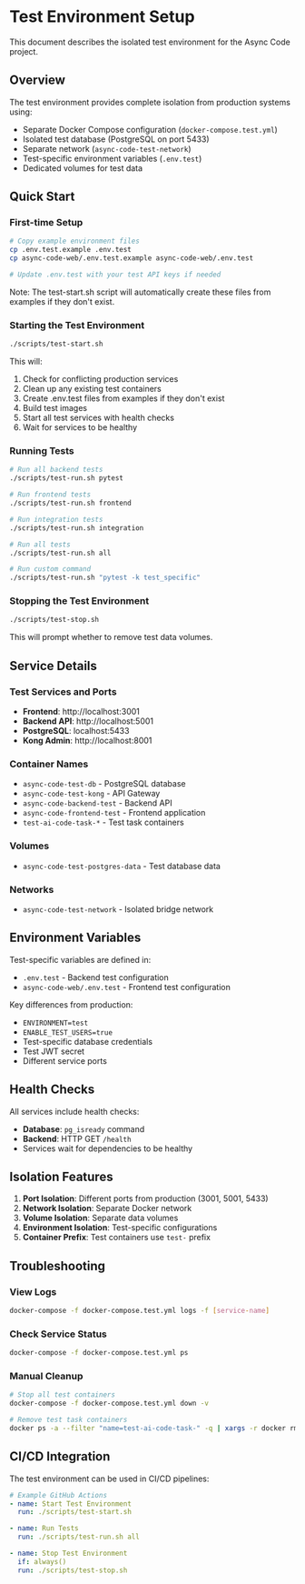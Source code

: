 # Test Environment Setup

This document describes the isolated test environment for the Async Code project.

## Overview

The test environment provides complete isolation from production systems using:
- Separate Docker Compose configuration (`docker-compose.test.yml`)
- Isolated test database (PostgreSQL on port 5433)
- Separate network (`async-code-test-network`)
- Test-specific environment variables (`.env.test`)
- Dedicated volumes for test data

## Quick Start

### First-time Setup
```bash
# Copy example environment files
cp .env.test.example .env.test
cp async-code-web/.env.test.example async-code-web/.env.test

# Update .env.test with your test API keys if needed
```

Note: The test-start.sh script will automatically create these files from examples if they don't exist.

### Starting the Test Environment
```bash
./scripts/test-start.sh
```

This will:
1. Check for conflicting production services
2. Clean up any existing test containers
3. Create .env.test files from examples if they don't exist
4. Build test images
5. Start all test services with health checks
6. Wait for services to be healthy

### Running Tests
```bash
# Run all backend tests
./scripts/test-run.sh pytest

# Run frontend tests
./scripts/test-run.sh frontend

# Run integration tests
./scripts/test-run.sh integration

# Run all tests
./scripts/test-run.sh all

# Run custom command
./scripts/test-run.sh "pytest -k test_specific"
```

### Stopping the Test Environment
```bash
./scripts/test-stop.sh
```

This will prompt whether to remove test data volumes.

## Service Details

### Test Services and Ports
- **Frontend**: http://localhost:3001
- **Backend API**: http://localhost:5001
- **PostgreSQL**: localhost:5433
- **Kong Admin**: http://localhost:8001

### Container Names
- `async-code-test-db` - PostgreSQL database
- `async-code-test-kong` - API Gateway
- `async-code-backend-test` - Backend API
- `async-code-frontend-test` - Frontend application
- `test-ai-code-task-*` - Test task containers

### Volumes
- `async-code-test-postgres-data` - Test database data

### Networks
- `async-code-test-network` - Isolated bridge network

## Environment Variables

Test-specific variables are defined in:
- `.env.test` - Backend test configuration
- `async-code-web/.env.test` - Frontend test configuration

Key differences from production:
- `ENVIRONMENT=test`
- `ENABLE_TEST_USERS=true`
- Test-specific database credentials
- Test JWT secret
- Different service ports

## Health Checks

All services include health checks:
- **Database**: `pg_isready` command
- **Backend**: HTTP GET `/health`
- Services wait for dependencies to be healthy

## Isolation Features

1. **Port Isolation**: Different ports from production (3001, 5001, 5433)
2. **Network Isolation**: Separate Docker network
3. **Volume Isolation**: Separate data volumes
4. **Environment Isolation**: Test-specific configurations
5. **Container Prefix**: Test containers use `test-` prefix

## Troubleshooting

### View Logs
```bash
docker-compose -f docker-compose.test.yml logs -f [service-name]
```

### Check Service Status
```bash
docker-compose -f docker-compose.test.yml ps
```

### Manual Cleanup
```bash
# Stop all test containers
docker-compose -f docker-compose.test.yml down -v

# Remove test task containers
docker ps -a --filter "name=test-ai-code-task-" -q | xargs -r docker rm -f
```

## CI/CD Integration

The test environment can be used in CI/CD pipelines:

```yaml
# Example GitHub Actions
- name: Start Test Environment
  run: ./scripts/test-start.sh

- name: Run Tests
  run: ./scripts/test-run.sh all

- name: Stop Test Environment
  if: always()
  run: ./scripts/test-stop.sh
```
